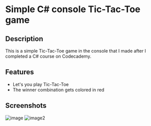 # Simple C# console Tic-Tac-Toe game
 
## Description
This is a simple Tic-Tac-Toe game in the console that I made after I completed a C# course on Codecademy.

## Features
 * Let's you play Tic-Tac-Toe
 * The winner combination gets colored in red

## Screenshots
 ![image](https://i.imgur.com/pxEP11A.png)
 ![image2](https://i.imgur.com/V57SDic.png)
